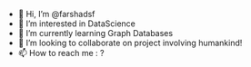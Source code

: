 - 👋 Hi, I’m @farshadsf
- 👀 I’m interested in DataScience
- 🌱 I’m currently learning Graph Databases
- 💞️ I’m looking to collaborate on project involving humankind!
- 📫 How to reach me : ?

<!---
farshadsf/farshadsf is a ✨ special ✨ repository because its `README.md` (this file) appears on your GitHub profile.
You can click the Preview link to take a look at your changes.
--->
